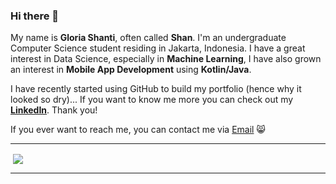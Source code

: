 ### Hi there 👋

My name is **Gloria Shanti**, often called **Shan**. I'm an undergraduate Computer Science student residing in Jakarta, Indonesia.
I have a great interest in Data Science, especially in **Machine Learning**, I have also grown an interest in **Mobile App Development** using **Kotlin/Java**.

I have recently started using GitHub to build my portfolio (hence why it looked so dry)...
If you want to know me more you can check out my **[LinkedIn](https://www.linkedin.com/in/gloria-shanti-wulandaru-a0ab21216/)**.
Thank you!

If you ever want to reach me, you can contact me via [Email](contactme.gloriashanti@gmailcom) 😸

</code>
  <hr>
<!-- <p><img align="left" src="https://github-readme-stats.vercel.app/api?username=shannnbe&theme=vue-dark&show_icons=true&hide_border=true&count_private=true" /></p> -->
<p>&nbsp;<img align="center" src="https://github-readme-stats.vercel.app/api/top-langs/?username=shannnbe&theme=vue-dark&show_icons=true&hide_border=true&layout=compact" /></p>
<hr>



<!--
**shannnbe/shannnbe** is a ✨ _special_ ✨ repository because its `README.md` (this file) appears on your GitHub profile.

Here are some ideas to get you started:

- 🔭 I’m currently working on ...
- 🌱 I’m currently learning ...
- 👯 I’m looking to collaborate on ...
- 🤔 I’m looking for help with ...
- 💬 Ask me about ...
- 📫 How to reach me: ...
- 😄 Pronouns: ...
- ⚡ Fun fact: ...
-->
